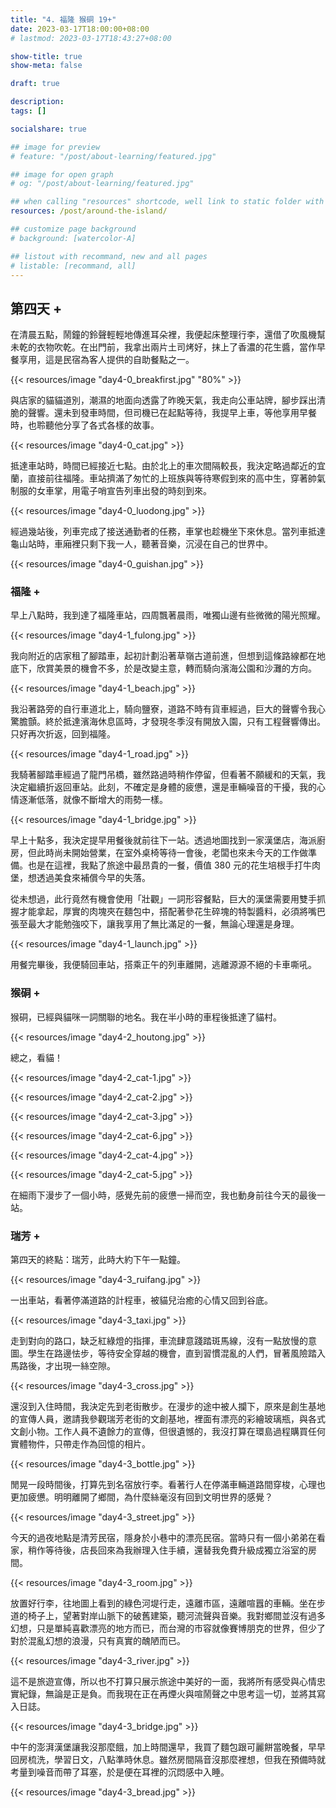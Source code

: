 ```yaml
---
title: "4. 福隆 猴硐 19+"
date: 2023-03-17T18:00:00+08:00
# lastmod: 2023-03-17T18:43:27+08:00

show-title: true
show-meta: false

draft: true

description:
tags: []

socialshare: true

## image for preview
# feature: "/post/about-learning/featured.jpg"

## image for open graph
# og: "/post/about-learning/featured.jpg"

## when calling "resources" shortcode, well link to static folder with this path 
resources: /post/around-the-island/

## customize page background
# background: [watercolor-A] 

## listout with recommand, new and all pages
# listable: [recommand, all]
---
```


<!-- &nbsp; -->

<!-- [text]({ ref "relpath" })。 -->

## 第四天 +

在清晨五點，鬧鐘的鈴聲輕輕地傳進耳朵裡，我便起床整理行李，還借了吹風機幫未乾的衣物吹乾。在出門前，我拿出兩片土司烤好，抹上了香濃的花生醬，當作早餐享用，這是民宿為客人提供的自助餐點之一。

<!--more-->

{{< resources/image "day4-0_breakfirst.jpg" "80%"  >}}

與店家的貓貓道別，潮濕的地面向透露了昨晚天氣，我走向公車站牌，腳步踩出清脆的聲響。還未到發車時間，但司機已在起點等待，我提早上車，等他享用早餐時，也聆聽他分享了各式各樣的故事。

{{< resources/image "day4-0_cat.jpg"  >}}

抵達車站時，時間已經接近七點。由於北上的車次間隔較長，我決定略過鄰近的宜蘭，直接前往福隆。車站擠滿了匆忙的上班族與等待寒假到來的高中生，穿著帥氣制服的女車掌，用電子哨宣告列車出發的時刻到來。

{{< resources/image "day4-0_luodong.jpg"  >}}

經過幾站後，列車完成了接送通勤者的任務，車掌也趁機坐下來休息。當列車抵達龜山站時，車廂裡只剩下我一人，聽著音樂，沉浸在自己的世界中。

{{< resources/image "day4-0_guishan.jpg"  >}}

### 福隆 +

早上八點時，我到達了福隆車站，四周飄著晨雨，唯獨山邊有些微微的陽光照耀。

{{< resources/image "day4-1_fulong.jpg"  >}}

我向附近的店家租了腳踏車，起初計劃沿著草嶺古道前進，但想到這條路線都在地底下，欣賞美景的機會不多，於是改變主意，轉而騎向濱海公園和沙灘的方向。

{{< resources/image "day4-1_beach.jpg"  >}}

我沿著路旁的自行車道北上，騎向鹽寮，道路不時有貨車經過，巨大的聲響令我心驚膽顫。終於抵達濱海休息區時，才發現冬季沒有開放入園，只有工程聲響傳出。只好再次折返，回到福隆。

{{< resources/image "day4-1_road.jpg"  >}}

我騎著腳踏車經過了龍門吊橋，雖然路過時稍作停留，但看著不願緩和的天氣，我決定繼續折返回車站。此刻，不確定是身體的疲憊，還是車輛噪音的干擾，我的心情逐漸低落，就像不斷增大的雨勢一樣。

{{< resources/image "day4-1_bridge.jpg"  >}}

早上十點多，我決定提早用餐後就前往下一站。透過地圖找到一家漢堡店，海派廚房，但此時尚未開始營業，在室外桌椅等待一會後，老闆也來未今天的工作做準備。也是在這裡，我點了旅途中最昂貴的一餐，價值 380 元的花生培根手打牛肉堡，想透過美食來補償今早的失落。

從未想過，此行竟然有機會使用「壯觀」一詞形容餐點，巨大的漢堡需要用雙手抓握才能拿起，厚實的肉塊夾在麵包中，搭配著參花生碎塊的特製醬料，必須將嘴巴張至最大才能勉強咬下，讓我享用了無比滿足的一餐，無論心理還是身理。

{{< resources/image "day4-1_launch.jpg"  >}}

用餐完畢後，我便騎回車站，搭乘正午的列車離開，逃離源源不絕的卡車嘶吼。

### 猴硐 +

猴硐，已經與貓咪一詞關聯的地名。我在半小時的車程後抵達了貓村。

{{< resources/image "day4-2_houtong.jpg"  >}}

總之，看貓！

{{< resources/image "day4-2_cat-1.jpg"  >}}

{{< resources/image "day4-2_cat-2.jpg"  >}}

{{< resources/image "day4-2_cat-3.jpg"  >}}

{{< resources/image "day4-2_cat-6.jpg"  >}}

{{< resources/image "day4-2_cat-4.jpg"  >}}

{{< resources/image "day4-2_cat-5.jpg"  >}}

在細雨下漫步了一個小時，感覺先前的疲憊一掃而空，我也動身前往今天的最後一站。

### 瑞芳 +

第四天的終點：瑞芳，此時大約下午一點鐘。

{{< resources/image "day4-3_ruifang.jpg"  >}}

一出車站，看著停滿道路的計程車，被貓兒治癒的心情又回到谷底。

{{< resources/image "day4-3_taxi.jpg"  >}}

走到對向的路口，缺乏紅綠燈的指揮，車流肆意踐踏斑馬線，沒有一點放慢的意圖。學生在路邊怯步，等待安全穿越的機會，直到習慣混亂的人們，冒著風險踏入馬路後，才出現一絲空隙。

{{< resources/image "day4-3_cross.jpg"  >}}

還沒到入住時間，我決定先到老街散步。在漫步的途中被人攔下，原來是創生基地的宣傳人員，邀請我參觀瑞芳老街的文創基地，裡面有漂亮的彩繪玻璃瓶，與各式文創小物。工作人員不遺餘力的宣傳，但很遺憾的，我沒打算在環島過程購買任何實體物件，只帶走作為回憶的相片。

{{< resources/image "day4-3_bottle.jpg"  >}}

閒晃一段時間後，打算先到名宿放行李。看著行人在停滿車輛道路間穿梭，心理也更加疲憊。明明離開了鄉間，為什麼絲毫沒有回到文明世界的感覺？

{{< resources/image "day4-3_street.jpg"  >}}

今天的過夜地點是清芳民宿，隱身於小巷中的漂亮民宿。當時只有一個小弟弟在看家，稍作等待後，店長回來為我辦理入住手續，還替我免費升級成獨立浴室的房間。

{{< resources/image "day4-3_room.jpg"  >}}

放置好行李，往地圖上看到的綠色河堤行走，遠離市區，遠離喧囂的車輛。坐在步道的椅子上，望著對岸山脈下的破舊建築，聽河流聲與音樂。我對鄉間並沒有過多幻想，只是單純喜歡漂亮的地方而已，而台灣的市容就像賽博朋克的世界，但少了對於混亂幻想的浪漫，只有真實的醜陋而已。

{{< resources/image "day4-3_river.jpg"  >}}

這不是旅遊宣傳，所以也不打算只展示旅途中美好的一面，我將所有感受與心情忠實紀錄，無論是正是負。而我現在正在再煙火與喧鬧聲之中思考這一切，並將其寫入日誌。

{{< resources/image "day4-3_bridge.jpg"  >}}

中午的澎湃漢堡讓我沒那麼餓，加上時間還早，我買了麵包跟可麗餅當晚餐，早早回房梳洗，學習日文，八點準時休息。雖然房間隔音沒那麼裡想，但我在預備時就考量到噪音而帶了耳塞，於是便在耳裡的沉悶感中入睡。

{{< resources/image "day4-3_bread.jpg"  >}}
